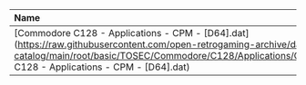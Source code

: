 |Name|Size|
|:---|---:|
|[Commodore C128 - Applications - CPM - [D64].dat](https://raw.githubusercontent.com/open-retrogaming-archive/dat-catalog/main/root/basic/TOSEC/Commodore/C128/Applications/CPM/[D64]/Commodore C128 - Applications - CPM - [D64].dat)|2350|
